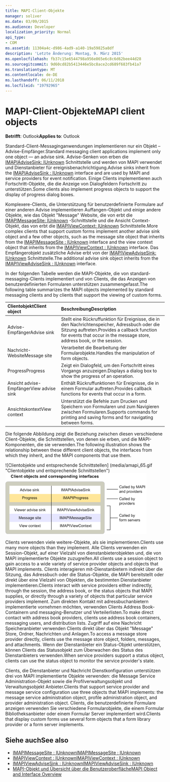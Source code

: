 ```yaml
---
title: MAPI-Client-Objekte
manager: soliver
ms.date: 03/09/2015
ms.audience: Developer
localization_priority: Normal
api_type:
- COM
ms.assetid: 11304a4c-d986-4ad9-a140-19a59825a8df
description: 'Letzte Änderung: Montag, 9. März 2015'
ms.openlocfilehash: fb37c15e6544798a956e865e6c8c6d62bee44d28
ms.sourcegitcommit: 9d60cd82b5413446e5bc8ace2cd689f683fb41a7
ms.translationtype: MT
ms.contentlocale: de-DE
ms.lasthandoff: 06/11/2018
ms.locfileid: "19792965"
---
```

# <a name="mapi-client-objects"></a><span data-ttu-id="c35c7-103">MAPI-Client-Objekte</span><span class="sxs-lookup"><span data-stu-id="c35c7-103">MAPI client objects</span></span>
  
<span data-ttu-id="c35c7-104">**Betrifft**: Outlook</span><span class="sxs-lookup"><span data-stu-id="c35c7-104">**Applies to**: Outlook</span></span> 
  
<span data-ttu-id="c35c7-105">Standard-Client-Messaginganwendungen implementieren nur ein Objekt – Advise-Empfänger.</span><span class="sxs-lookup"><span data-stu-id="c35c7-105">Standard messaging client applications implement only one object — an advise sink.</span></span> <span data-ttu-id="c35c7-106">Advise-Senken von erben die [IMAPIAdviseSink: IUnknown](imapiadvisesinkiunknown.md) Schnittstelle und werden von MAPI verwendet und Dienstanbieter für ereignisbenachrichtigung.</span><span class="sxs-lookup"><span data-stu-id="c35c7-106">Advise sinks inherit from the [IMAPIAdviseSink : IUnknown](imapiadvisesinkiunknown.md) interface and are used by MAPI and service providers for event notification.</span></span> <span data-ttu-id="c35c7-107">Einige Clients implementieren auch Fortschritt-Objekte, die die Anzeige von Dialogfeldern Fortschritt zu unterstützen.</span><span class="sxs-lookup"><span data-stu-id="c35c7-107">Some clients also implement progress objects to support the display of progress dialog boxes.</span></span> 
  
<span data-ttu-id="c35c7-108">Komplexere-Clients, die Unterstützung für benutzerdefinierte Formulare auf einer anderen Advise implementieren Auffangen-Objekt und einige andere Objekte, wie das Objekt "Message" Website, die von erbt die [IMAPIMessageSite: IUnknown](imapimessagesiteiunknown.md) -Schnittstelle und die Ansicht Context-Objekt, das von erbt die [IMAPIViewContext: IUnknown](imapiviewcontextiunknown.md) Schnittstelle.</span><span class="sxs-lookup"><span data-stu-id="c35c7-108">More complex clients that support custom forms implement another advise sink object and a few other objects, such as the message site object that inherits from the [IMAPIMessageSite : IUnknown](imapimessagesiteiunknown.md) interface and the view context object that inherits from the [IMAPIViewContext : IUnknown](imapiviewcontextiunknown.md) interface.</span></span> <span data-ttu-id="c35c7-109">Das Empfängerobjekt zusätzliche Advise erbt von der [IMAPIViewAdviseSink: IUnknown](imapiviewadvisesinkiunknown.md) Schnittstelle.</span><span class="sxs-lookup"><span data-stu-id="c35c7-109">The additional advise sink object inherits from the [IMAPIViewAdviseSink : IUnknown](imapiviewadvisesinkiunknown.md) interface.</span></span> 
  
<span data-ttu-id="c35c7-110">In der folgenden Tabelle werden die MAPI-Objekte, die von standard-messaging-Clients implementiert und von Clients, die das Anzeigen von benutzerdefinierten Formularen unterstützen zusammengefasst.</span><span class="sxs-lookup"><span data-stu-id="c35c7-110">The following table summarizes the MAPI objects implemented by standard messaging clients and by clients that support the viewing of custom forms.</span></span>
  
|<span data-ttu-id="c35c7-111">**Clientobjekt**</span><span class="sxs-lookup"><span data-stu-id="c35c7-111">**Client object**</span></span>|<span data-ttu-id="c35c7-112">**Beschreibung**</span><span class="sxs-lookup"><span data-stu-id="c35c7-112">**Description**</span></span>|
|:-----|:-----|
|<span data-ttu-id="c35c7-113">Advise-Empfänger</span><span class="sxs-lookup"><span data-stu-id="c35c7-113">Advise sink</span></span>  <br/> |<span data-ttu-id="c35c7-114">Stellt eine Rückruffunktion für Ereignisse, die in den Nachrichtenspeicher, Adressbuch oder die Sitzung auftreten.</span><span class="sxs-lookup"><span data-stu-id="c35c7-114">Provides a callback function for events that occur in the message store, address book, or the session.</span></span>  <br/> |
|<span data-ttu-id="c35c7-115">Nachricht-Website</span><span class="sxs-lookup"><span data-stu-id="c35c7-115">Message site</span></span>  <br/> |<span data-ttu-id="c35c7-116">Verarbeitet die Bearbeitung der Formularobjekte.</span><span class="sxs-lookup"><span data-stu-id="c35c7-116">Handles the manipulation of form objects.</span></span>  <br/> |
|<span data-ttu-id="c35c7-117">Progress</span><span class="sxs-lookup"><span data-stu-id="c35c7-117">Progress</span></span>  <br/> |<span data-ttu-id="c35c7-118">Zeigt ein Dialogfeld, um den Fortschritt eines Vorgangs anzuzeigen.</span><span class="sxs-lookup"><span data-stu-id="c35c7-118">Displays a dialog box to show the progress of an operation.</span></span>  <br/> |
|<span data-ttu-id="c35c7-119">Ansicht advise-Empfänger</span><span class="sxs-lookup"><span data-stu-id="c35c7-119">View advise sink</span></span>  <br/> |<span data-ttu-id="c35c7-120">Enthält Rückruffunktionen für Ereignisse, die in einem Formular auftreten.</span><span class="sxs-lookup"><span data-stu-id="c35c7-120">Provides callback functions for events that occur in a form.</span></span>  <br/> |
|<span data-ttu-id="c35c7-121">Ansichtskontext</span><span class="sxs-lookup"><span data-stu-id="c35c7-121">View context</span></span>  <br/> |<span data-ttu-id="c35c7-122">Unterstützt die Befehle zum Drucken und Speichern von Formularen und zum Navigieren zwischen Formularen.</span><span class="sxs-lookup"><span data-stu-id="c35c7-122">Supports commands for printing and saving forms and for navigating between forms.</span></span>  <br/> |
   
<span data-ttu-id="c35c7-123">Die folgende Abbildung zeigt die Beziehung zwischen diesen verschiedene Client-Objekte, die Schnittstellen, von denen sie erben, und die MAPI-Komponenten, die sie verwenden.</span><span class="sxs-lookup"><span data-stu-id="c35c7-123">The following illustration shows the relationship between these different client objects, the interfaces from which they inherit, and the MAPI components that use them.</span></span> 
  
<span data-ttu-id="c35c7-124">![Clientobjekte und entsprechende Schnittstellen] (media/amapi_65.gif "Clientobjekte und entsprechende Schnittstellen")</span><span class="sxs-lookup"><span data-stu-id="c35c7-124">![Client objects and corresponding interfaces](media/amapi_65.gif "Client objects and corresponding interfaces")</span></span>
  
<span data-ttu-id="c35c7-125">Clients verwenden viele weitere-Objekte, als sie implementieren.</span><span class="sxs-lookup"><span data-stu-id="c35c7-125">Clients use many more objects than they implement.</span></span> <span data-ttu-id="c35c7-126">Alle Clients verwenden ein Session-Objekt, auf einer Vielzahl von dienstanbieterobjekten und, die von MAPI implementierte Objekte zuzugreifen.</span><span class="sxs-lookup"><span data-stu-id="c35c7-126">All clients use a session object to gain access to a wide variety of service provider objects and objects that MAPI implements.</span></span> <span data-ttu-id="c35c7-127">Clients interagieren mit-Dienstanbietern indirekt über die Sitzung, das Adressbuch oder die Status-Objekte, die MAPI bereitstellt oder direkt über eine Vielzahl von Objekten, die bestimmten Dienstanbieter implementieren.</span><span class="sxs-lookup"><span data-stu-id="c35c7-127">Clients interact with service providers either indirectly, through the session, the address book, or the status objects that MAPI supplies, or directly through a variety of objects that particular service providers implement.</span></span> <span data-ttu-id="c35c7-128">Zum direkten Kontakt mit adressbuchanbietern implementierte vornehmen möchten, verwenden Clients Address Book-Containern und messaging-Benutzer und Verteilerlisten.</span><span class="sxs-lookup"><span data-stu-id="c35c7-128">To make direct contact with address book providers, clients use address book containers, messaging users, and distribution lists.</span></span> <span data-ttu-id="c35c7-129">Zugriff auf eine Nachricht Speicheranbieter verwenden Clients direkt über das Objekt "Message" Store, Ordner, Nachrichten und Anlagen.</span><span class="sxs-lookup"><span data-stu-id="c35c7-129">To access a message store provider directly, clients use the message store object, folders, messages, and attachments.</span></span> <span data-ttu-id="c35c7-130">Wenn der Dienstanbieter ein Status-Objekt unterstützen, können Clients das Statusobjekt zum Überwachen des Status des Dienstanbieters verwenden.</span><span class="sxs-lookup"><span data-stu-id="c35c7-130">When service providers support a status object, clients can use the status object to monitor the service provider's state.</span></span>
  
<span data-ttu-id="c35c7-131">Clients, die Dienstanbieter und Nachricht Dienstkonfiguration unterstützen drei von MAPI implementierte Objekte verwenden: die Message Service Administration-Objekt sowie die Profilverwaltungsobjekt und Verwaltungsobjekt Anbieter.</span><span class="sxs-lookup"><span data-stu-id="c35c7-131">Clients that support service provider and message service configuration use three objects that MAPI implements: the message service administration object, profile administration object, and provider administration object.</span></span> <span data-ttu-id="c35c7-132">Clients, die benutzerdefinierte Formulare anzeigen verwenden Sie verschiedene Formularobjekte, die einem Formular Bibliotheksanbieter oder einem Formular Server implementiert wird.</span><span class="sxs-lookup"><span data-stu-id="c35c7-132">Clients that display custom forms use several form objects that a form library provider or a form server implements.</span></span>
  
## <a name="see-also"></a><span data-ttu-id="c35c7-133">Siehe auch</span><span class="sxs-lookup"><span data-stu-id="c35c7-133">See also</span></span>

- [<span data-ttu-id="c35c7-134">IMAPIMessageSite : IUnknown</span><span class="sxs-lookup"><span data-stu-id="c35c7-134">IMAPIMessageSite : IUnknown</span></span>](imapimessagesiteiunknown.md) 
- [<span data-ttu-id="c35c7-135">IMAPIViewContext : IUnknown</span><span class="sxs-lookup"><span data-stu-id="c35c7-135">IMAPIViewContext : IUnknown</span></span>](imapiviewcontextiunknown.md)  
- [<span data-ttu-id="c35c7-136">IMAPIViewAdviseSink : IUnknown</span><span class="sxs-lookup"><span data-stu-id="c35c7-136">IMAPIViewAdviseSink : IUnknown</span></span>](imapiviewadvisesinkiunknown.md)
- [<span data-ttu-id="c35c7-137">MAPI-Objekt und Übersicht über die Benutzeroberfläche</span><span class="sxs-lookup"><span data-stu-id="c35c7-137">MAPI Object and Interface Overview</span></span>](mapi-object-and-interface-overview.md)

